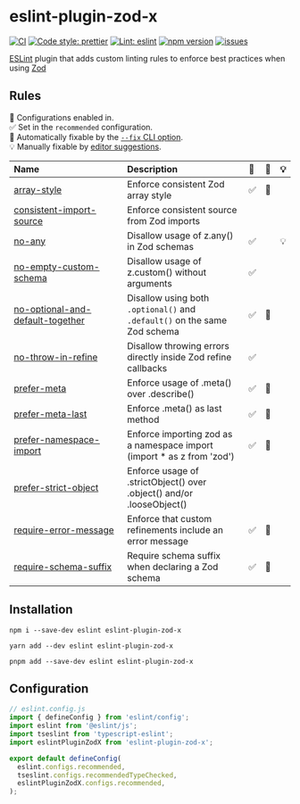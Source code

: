 # eslint-plugin-zod-x

[![CI][CIBadge]][CIURL]
[![Code style: prettier][CodeStyleBadge]][CodeStyleURL]
[![Lint: eslint][lintBadge]][lintURL]
[![npm version][npmVersionBadge]][npmVersionURL]
[![issues][issuesBadge]][issuesURL]

[CIBadge]: https://img.shields.io/github/actions/workflow/status/marcalexiei/eslint-plugin-zod-x/ci.yml?style=for-the-badge&logo=github&event=push&label=CI
[CIURL]: https://github.com/marcalexiei/eslint-plugin-zod-x/actions/workflows/CI.yml/badge.svg
[CodeStyleBadge]: https://img.shields.io/badge/code_style-prettier-ff69b4.svg?style=for-the-badge&logo=prettier
[CodeStyleURL]: https://prettier.io
[npmVersionBadge]: https://img.shields.io/npm/v/eslint-plugin-zod-x.svg?style=for-the-badge&logo=npm
[npmVersionURL]: https://www.npmjs.com/package/eslint-plugin-zod-x
[lintBadge]: https://img.shields.io/badge/lint-eslint-3A33D1?logo=eslint&style=for-the-badge
[lintURL]: https://eslint.org
[issuesBadge]: https://img.shields.io/github/issues/marcalexiei/eslint-plugin-zod-x.svg?style=for-the-badge
[issuesURL]: https://github.com/marcalexiei/eslint-plugin-zod-x/issues

[ESLint](https://eslint.org) plugin that adds custom linting rules to enforce best practices when using [Zod](https://github.com/colinhacks/zod)

## Rules

<!-- begin auto-generated rules list -->

💼 Configurations enabled in.\
✅ Set in the `recommended` configuration.\
🔧 Automatically fixable by the [`--fix` CLI option](https://eslint.org/docs/user-guide/command-line-interface#--fix).\
💡 Manually fixable by [editor suggestions](https://eslint.org/docs/latest/use/core-concepts#rule-suggestions).

| Name                                                                               | Description                                                               | 💼  | 🔧  | 💡  |
| :--------------------------------------------------------------------------------- | :------------------------------------------------------------------------ | :-- | :-- | :-- |
| [array-style](docs/rules/array-style.md)                                           | Enforce consistent Zod array style                                        | ✅  | 🔧  |     |
| [consistent-import-source](docs/rules/consistent-import-source.md)                 | Enforce consistent source from Zod imports                                |     |     |     |
| [no-any](docs/rules/no-any.md)                                                     | Disallow usage of z.any() in Zod schemas                                  | ✅  |     | 💡  |
| [no-empty-custom-schema](docs/rules/no-empty-custom-schema.md)                     | Disallow usage of z.custom() without arguments                            | ✅  |     |     |
| [no-optional-and-default-together](docs/rules/no-optional-and-default-together.md) | Disallow using both `.optional()` and `.default()` on the same Zod schema | ✅  | 🔧  |     |
| [no-throw-in-refine](docs/rules/no-throw-in-refine.md)                             | Disallow throwing errors directly inside Zod refine callbacks             | ✅  |     |     |
| [prefer-meta](docs/rules/prefer-meta.md)                                           | Enforce usage of .meta() over .describe()                                 | ✅  | 🔧  |     |
| [prefer-meta-last](docs/rules/prefer-meta-last.md)                                 | Enforce .meta() as last method                                            | ✅  | 🔧  |     |
| [prefer-namespace-import](docs/rules/prefer-namespace-import.md)                   | Enforce importing zod as a namespace import (import \* as z from 'zod')   | ✅  | 🔧  |     |
| [prefer-strict-object](docs/rules/prefer-strict-object.md)                         | Enforce usage of .strictObject() over .object() and/or .looseObject()     |     |     |     |
| [require-error-message](docs/rules/require-error-message.md)                       | Enforce that custom refinements include an error message                  | ✅  | 🔧  |     |
| [require-schema-suffix](docs/rules/require-schema-suffix.md)                       | Require schema suffix when declaring a Zod schema                         | ✅  | 🔧  |     |

<!-- end auto-generated rules list -->

## Installation

```shell
npm i --save-dev eslint eslint-plugin-zod-x
```

```shell
yarn add --dev eslint eslint-plugin-zod-x
```

```shell
pnpm add --save-dev eslint eslint-plugin-zod-x
```

## Configuration

```js
// eslint.config.js
import { defineConfig } from 'eslint/config';
import eslint from '@eslint/js';
import tseslint from 'typescript-eslint';
import eslintPluginZodX from 'eslint-plugin-zod-x';

export default defineConfig(
  eslint.configs.recommended,
  tseslint.configs.recommendedTypeChecked,
  eslintPluginZodX.configs.recommended,
);
```
